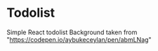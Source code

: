 # Todolist
Simple React todolist
Background taken from "https://codepen.io/aybukeceylan/pen/abmLNag"
